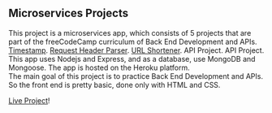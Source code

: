 ## Microservices Projects

This project is a microservices app, which consists of 5 projects that are part of the freeCodeCamp curriculum of Back End Development and APIs.
[Timestamp](https://immense-eyrie-58582.herokuapp.com/timestamp).
[Request Header Parser](https://immense-eyrie-58582.herokuapp.com/req-header-parser).
[URL Shortener](https://immense-eyrie-58582.herokuapp.com/urel-shortener).
API Project.
API Project.
This app uses Nodejs and Express, and as a database, use MongoDB and Mongoose. The app is hosted on the Heroku platform.  
The main goal of this project is to practice Back End Development and APIs. So the front end is pretty basic, done only with HTML and CSS.

[Live Project](https://immense-eyrie-58582.herokuapp.com/)!